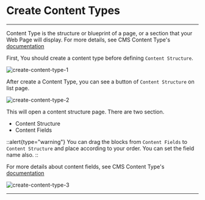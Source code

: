 # Create Content Types

------

Content Type is the structure or blueprint of a page, or a section that your Web Page will display. For more details, see CMS Content Type's [documentation](/vaahcms/cms/content-type.md#adding-fields-to-a-content-type)

First, You should create a content type before defining `Content Structure`.

<img :src="/images/create-content-type-1.png" alt="create-content-type-1">

After create a Content Type, you can see a button of `Content Structure` on list page.

<img :src="/images/create-content-type-2.png" alt="create-content-type-2">

This will open a content structure page. There are two section.

- Content Structure
- Content Fields

::alert{type="warning"}
You can drag the blocks from `Content Fields` to `Content Structure` and place according to your order. You can set the field name also.
::

For more details about content fields, see CMS Content Type's [documentation](/vaahcms/cms/content-type.md)

<img :src="/images/create-content-type-3.png" alt="create-content-type-3">

------